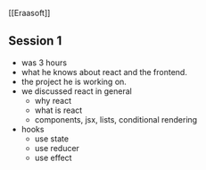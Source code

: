 [[Eraasoft]]

## Session 1

- was 3 hours
- what he knows about react and the frontend.
- the project he is working on.
- we discussed react in general
	- why react
	- what is react
	- components, jsx, lists, conditional rendering
- hooks
	- use state
	- use reducer
	- use effect
